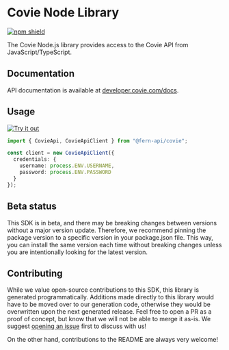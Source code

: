 # Covie Node Library

[![npm shield](https://img.shields.io/npm/v/@fern-api/covie)](https://www.npmjs.com/package/@fern-api/covie)

The Covie Node.js library provides access to the Covie API from JavaScript/TypeScript.

## Documentation

API documentation is available at [developer.covie.com/docs](https://developer.covie.com/docs/link-access/f7ec3538d8a6c-policy-api).

## Usage

[![Try it out](https://developer.stackblitz.com/img/open_in_stackblitz.svg)](TODO)

```typescript
import { CovieApi, CovieApiClient } from "@fern-api/covie";

const client = new CovieApiClient({
  credentials: {
    username: process.ENV.USERNAME,
    password: process.ENV.PASSWORD
  } 
});
```

## Beta status

This SDK is in beta, and there may be breaking changes between versions without a major version update. Therefore, we recommend pinning the package version to a specific version in your package.json file. This way, you can install the same version each time without breaking changes unless you are intentionally looking for the latest version.

## Contributing

While we value open-source contributions to this SDK, this library is generated programmatically. Additions made directly to this library would have to be moved over to our generation code, otherwise they would be overwritten upon the next generated release. Feel free to open a PR as a proof of concept, but know that we will not be able to merge it as-is. We suggest [opening an issue](https://github.com/fern-{company}/{company}-node/issues) first to discuss with us!

On the other hand, contributions to the README are always very welcome!
